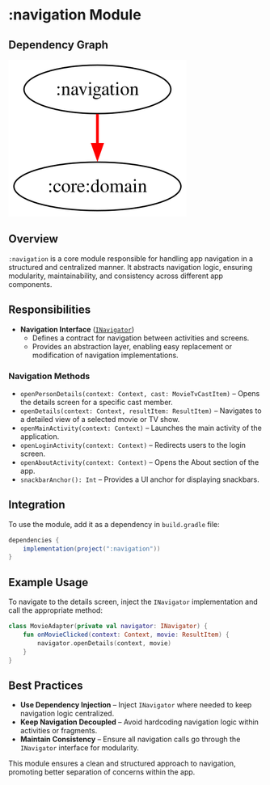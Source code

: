 # :navigation Module  

## Dependency Graph  

![Dependency graph](../docs/images/module-graphs/navigation.svg)

## Overview  

`:navigation` is a core module responsible for handling app navigation in a structured and centralized manner. It abstracts navigation logic, ensuring modularity, maintainability, and consistency across different app components.  

## Responsibilities  

- **Navigation Interface** ([`INavigator`](../navigation/src/main/kotlin/com/waffiq/bazz_movies/navigation/INavigator.kt))  
  - Defines a contract for navigation between activities and screens.  
  - Provides an abstraction layer, enabling easy replacement or modification of navigation implementations.  

### Navigation Methods  

- `openPersonDetails(context: Context, cast: MovieTvCastItem)` – Opens the details screen for a specific cast member.  
- `openDetails(context: Context, resultItem: ResultItem)` – Navigates to a detailed view of a selected movie or TV show.  
- `openMainActivity(context: Context)` – Launches the main activity of the application.  
- `openLoginActivity(context: Context)` – Redirects users to the login screen.  
- `openAboutActivity(context: Context)` – Opens the About section of the app.  
- `snackbarAnchor(): Int` – Provides a UI anchor for displaying snackbars.  

## Integration  

To use the module, add it as a dependency in `build.gradle` file:  

```gradle
dependencies {
    implementation(project(":navigation"))
}
```  

## Example Usage  

To navigate to the details screen, inject the `INavigator` implementation and call the appropriate method:  

```kotlin
class MovieAdapter(private val navigator: INavigator) {
    fun onMovieClicked(context: Context, movie: ResultItem) {
        navigator.openDetails(context, movie)
    }
}
```

## Best Practices  

- **Use Dependency Injection** – Inject `INavigator` where needed to keep navigation logic centralized.  
- **Keep Navigation Decoupled** – Avoid hardcoding navigation logic within activities or fragments.  
- **Maintain Consistency** – Ensure all navigation calls go through the `INavigator` interface for modularity.  

This module ensures a clean and structured approach to navigation, promoting better separation of concerns within the app.
